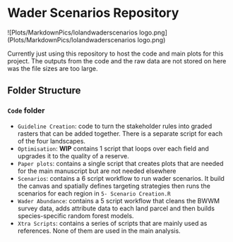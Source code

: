 # Wader Scenarios Repository

![Plots/MarkdownPics/lolandwaderscenarios logo.png](Plots/MarkdownPics/lolandwaderscenarios logo.png)

Currently just using this repository to host the code and main plots for this project. The outputs from the code and the raw data are not stored on here was the file sizes are too large.


## Folder Structure

### `Code` folder
- `Guideline Creation`: code to turn the stakeholder rules into graded rasters that can be added together. There is a separate script for each of the four landscapes. 
- `Optimisation`: **WIP** contains 1 script that loops over each field and upgrades it to the quality of a reserve.
- `Paper plots`: contains a single script that creates plots that are needed for the main manuscript but are not needed elsewhere
- `Scenarios`: contains a 6 script workflow to run wader scenarios. It build the canvas and spatially defines targeting strategies then runs the scenarios for each region in `5- Scenario Creation.R`
- `Wader Abundance`: contains a 5 script workflow that cleans the BWWM survey data, adds attribute data to each land parcel and then builds species-specific random forest models. 
- `Xtra Scripts`: contains a series of scripts that are mainly used as references. None of them are used in the main analysis. 

